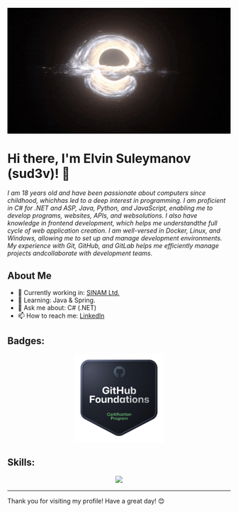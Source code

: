 <p><img align="center" alt="gif" width="700" src="https://github.com/suleymanovdev/suleymanovdev/blob/main/hole.gif"/></p>

# Hi there, I'm Elvin Suleymanov (sud3v)! 👋

*I am 18 years old and have been passionate about computers since childhood, whichhas led to a deep interest in programming. I am proficient in C# for .NET and ASP, Java, Python, and JavaScript, enabling me to develop programs, websites, APIs, and websolutions. I also have knowledge in frontend development, which helps me understandthe full cycle of web application creation. I am well-versed in Docker, Linux, and Windows, allowing me to set up and manage development environments. My experience with Git, GitHub, and GitLab helps me efficiently manage projects andcollaborate with development teams.*

## About Me

- 🔭 Currently working in: [SINAM Ltd.](http://sinam.net)
- 🌱 Learning: Java & Spring.
- 💬 Ask me about: C# (.NET)
- 📫 How to reach me: [LinkedIn](https://www.linkedin.com/in/suleymanov-elvin/)

## Badges:

<p align="center">
  <a href="https://www.credly.com/badges/0dc7bd5e-e1d4-44fa-8b74-9c08b757acf8">
    <img src="https://github.com/suleymanovdev/suleymanovdev/blob/main/github-foundations.png" width="200"/>
  </a>
</p>

## Skills:

<p align="center">
  <img src="https://skillicons.dev/icons?i=git,linux,docker,azure,cpp,cs,java,dotnet,spring,ts,js,react,python,mongodb,postgresql,mysql,firebase" width="1000"/>
</p>

---

Thank you for visiting my profile! Have a great day! 😊
